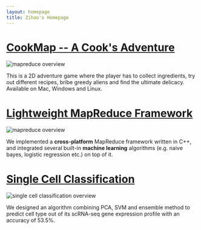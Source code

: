 ```yaml
---
layout: homepage
title: Zihao's Homepage
---
```


# [CookMap -- A Cook's Adventure](p/cookmap)

![mapreduce overview](../assets/images/cookmap_cover1.png)

This is a 2D adventure game where the player has to collect ingredients, try out different recipes, bribe greedy aliens and find the ultimate delicacy. Available on Mac, Windows and Linux.

# [Lightweight MapReduce Framework](p/mapreduce)

![mapreduce overview](../assets/images/mr1.png)

We implemented a **cross-platform** MapReduce framework written in C++, and integrated several built-in **machine learning** algorithms (e.g. naive bayes, logistic regression etc.) on top of it.

# [Single Cell Classification](p/singlecell)

![single cell classification overview](../assets/images/sc_intro.png)

We designed an algorithm combining PCA, SVM and ensemble method to predict cell type out of its scRNA-seq gene expression profile with an accuracy of 53.5%.